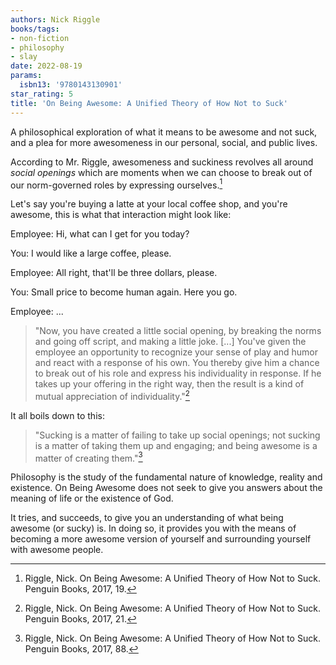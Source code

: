```yaml
---
authors: Nick Riggle
books/tags:
- non-fiction
- philosophy
- slay
date: 2022-08-19
params:
  isbn13: '9780143130901'
star_rating: 5
title: 'On Being Awesome: A Unified Theory of How Not to Suck'
---
```


A philosophical exploration of what it means to be awesome and not suck, and a
plea for more awesomeness in our personal, social, and public lives.

<!--more-->

According to Mr. Riggle, awesomeness and suckiness revolves all around _social
openings_ which are moments when we can choose to break out of our norm-governed
roles by expressing ourselves.[^1]

Let's say you're buying a latte at your local coffee shop, and you're awesome,
this is what that interaction might look like:

Employee: Hi, what can I get for you today?

You: I would like a large coffee, please.

Employee: All right, that'll be three dollars, please.

You: Small price to become human again. Here you go.

Employee: ...

> "Now, you have created a little social opening, by breaking the norms and
> going off script, and making a little joke. [...] You've given the employee an
> opportunity to recognize your sense of play and humor and react with a
> response of his own. You thereby give him a chance to break out of his role
> and express his individuality in response. If he takes up your offering in the
> right way, then the result is a kind of mutual appreciation of
> individuality."[^2]

It all boils down to this:

> "Sucking is a matter of failing to take up social openings; not sucking is a
> matter of taking them up and engaging; and being awesome is a matter of
> creating them."[^3]

Philosophy is the study of the fundamental nature of knowledge, reality and
existence. On Being Awesome does not seek to give you answers about the meaning
of life or the existence of God.

It tries, and succeeds, to give you an understanding of what being awesome (or
sucky) is. In doing so, it provides you with the means of becoming a more
awesome version of yourself and surrounding yourself with awesome people.

[^1]:
    Riggle, Nick. On Being Awesome: A Unified Theory of How Not to Suck. Penguin
    Books, 2017, 19.

[^2]:
    Riggle, Nick. On Being Awesome: A Unified Theory of How Not to Suck. Penguin
    Books, 2017, 21.

[^3]:
    Riggle, Nick. On Being Awesome: A Unified Theory of How Not to Suck. Penguin
    Books, 2017, 88.
